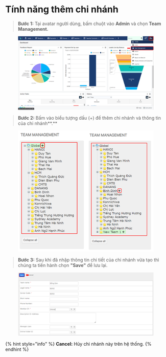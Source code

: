 # Tính năng thêm chi nhánh

> **Bước 1:** Tại avatar người dùng, bấm chuột vào **Admin** và chọn **Team Management.**

<figure><img src="../.gitbook/assets/image (4).png" alt=""><figcaption></figcaption></figure>

> **Bước 2:** Bấm vào biểu tượng dấu (+) để thêm chi nhánh và thông tin của chi nhánh**.**

<figure><img src="../.gitbook/assets/image (20).png" alt=""><figcaption></figcaption></figure>

> **Bước 3:** Sau khi đã nhập thông tin chi tiết của chi nhánh vừa tạo thì chúng ta tiến hành chọn **"Save"** để lưu lại.

<figure><img src="../.gitbook/assets/image.png" alt=""><figcaption></figcaption></figure>

{% hint style="info" %}
**Cancel:** Hủy chi nhánh này trên hệ thống.
{% endhint %}
